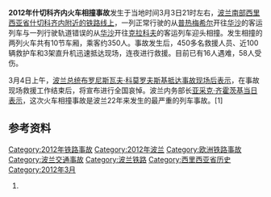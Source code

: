 **2012年什切科齐内火车相撞事故**发生于当地时间3月3日21时左右，[波兰南部](https://zh.wikipedia.org/wiki/波兰 "wikilink")[西里西亚省](https://zh.wikipedia.org/wiki/西里西亚省 "wikilink")[什切科齐内附近的铁路线上](https://zh.wikipedia.org/wiki/什切科齐内 "wikilink")，一列正常行驶的从[普热梅希尔](../Page/普热梅希尔.md "wikilink")开往[华沙](../Page/华沙.md "wikilink")的客运列车与一列行驶轨道错误的从[华沙](../Page/华沙.md "wikilink")开往[克拉科夫](../Page/克拉科夫.md "wikilink")的客运列车迎头相撞。发生相撞的两列火车共有10节车厢，乘客约350人。事故发生后，450多名救援人员、近100辆救护车和3架直升机迅速抵达现场，连夜进行救援。目前已有16人遇难，58人受伤。

3月4日上午，[波兰总统](../Page/波兰总统.md "wikilink")[布罗尼斯瓦夫·科莫罗夫斯基抵达事故现场后表示](https://zh.wikipedia.org/wiki/布罗尼斯瓦夫·科莫罗夫斯基 "wikilink")，在事故现场救援工作结束后，将宣布进行全国哀悼。波兰内务部长[亚采克·齐霍茨基当日表示](https://zh.wikipedia.org/wiki/亚采克·齐霍茨基 "wikilink")，这次火车相撞事故是波兰22年来发生的最严重的列车事故。\[1\]

## 参考资料

[Category:2012年铁路事故](https://zh.wikipedia.org/wiki/Category:2012年铁路事故 "wikilink") [Category:2012年波兰](https://zh.wikipedia.org/wiki/Category:2012年波兰 "wikilink") [Category:欧洲铁路事故](https://zh.wikipedia.org/wiki/Category:欧洲铁路事故 "wikilink") [Category:波兰交通事故](https://zh.wikipedia.org/wiki/Category:波兰交通事故 "wikilink") [Category:波兰铁路](https://zh.wikipedia.org/wiki/Category:波兰铁路 "wikilink") [Category:西里西亚省历史](https://zh.wikipedia.org/wiki/Category:西里西亚省历史 "wikilink") [Category:2012年3月](https://zh.wikipedia.org/wiki/Category:2012年3月 "wikilink")

1.